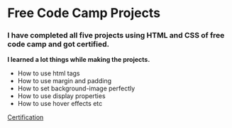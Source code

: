 # Free Code Camp Projects
### I have completed all five projects using HTML and CSS of free code camp and got certified.
**I learned a lot things while making the projects.**
- How to use html tags 
- How to use margin and padding
- How to set background-image perfectly
- How to use display properties
- How to use hover effects etc

[Certification](https://www.freecodecamp.org/certification/Rafe_Ahmad/responsive-web-design)


